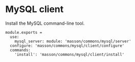 
# MySQL client

Install the MySQL command-line tool.

    module.exports =
      use:
        mysql_server: module: 'masson/commons/mysql/server'
      configure: 'masson/commons/mysql/client/configure'
      commands:
        'install': 'masson/commons/mysql/client/install'
